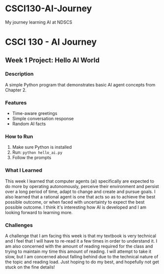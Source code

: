 # CSCI130-AI-Journey
My journey learning AI at NDSCS

# CSCI 130 - AI Journey
## Week 1 Project: Hello AI World
### Description
A simple Python program that demonstrates basic AI agent concepts from Chapter 2.

### Features
- Time-aware greetings
- Simple conversation response
- Random AI facts

### How to Run
1. Make sure Python is installed
2. Run: `python hello_ai.py`
3. Follow the prompts

### What I Learned
This week I learned that computer agents (ai) specifically are expected to do more by operating autonomously, perceive their environment and persist over a long period of time, adapt to change and create and pursue goals. I also learned that a rational agent is one that acts so as to achieve the best possible outcome, or when faced with uncertainty to expect the best possible outcome. I think it's interesting how AI is developed and I am looking forward to learning more.

### Challenges
A challenge that I am facing this week is that my textbook is very technical and I feel that I will have to re-read it a few times in order to understand it. I am also concerned with the amount of reading required for the class and trying to maintain my time this amount of reading. I will attempt to take it slow, but I am concerned about falling behind due to the technical nature of the topic and reading load. Just hoping to do my best, and hopefully not get stuck on the fine details!
